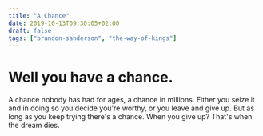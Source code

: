 ```yaml
---
title: "A Chance"
date: 2019-10-13T09:30:05+02:00
draft: false
tags: ["brandon-sanderson", "the-way-of-kings"]
---
```


# Well you have a chance.
A chance nobody has had for ages, a chance in millions.
Either you seize it and in doing so you decide you're worthy,
or you leave and give up. But as long as you keep trying there's a chance.
When you give up? That's when the dream dies.